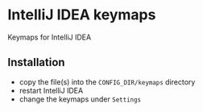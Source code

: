 # IntelliJ IDEA keymaps
Keymaps for IntelliJ IDEA

## Installation

* copy the file(s) into the `CONFIG_DIR/keymaps` directory
* restart IntelliJ IDEA
* change the keymaps under `Settings`

